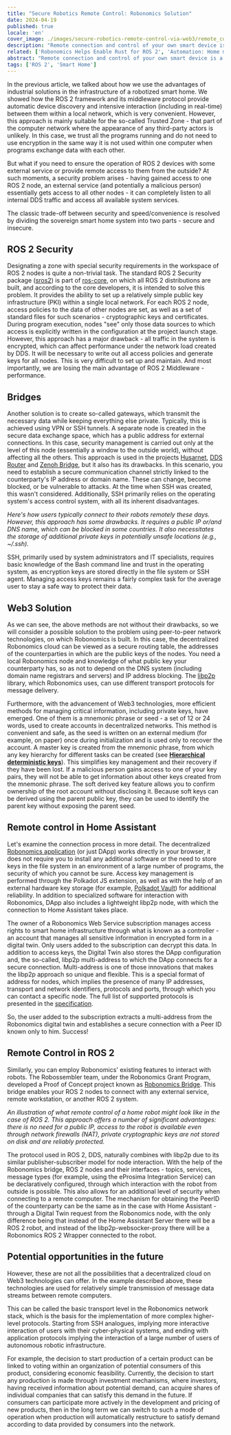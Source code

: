 ```yaml
---
title: "Secure Robotics Remote Control: Robonomics Solution"
date: 2024-04-19
published: true
locale: 'en'
cover_image: ./images/secure-robotics-remote-control-via-web3/remote_control_cover.png
description: "Remote connection and control of your own smart device is a very popular feature among users. However, such a trivial task still causes a lot of difficulties for inexperienced users - from overcoming NAT to security issues. In a new article, we will show how these difficulties can be overcome with the help of Robonomics."
related: ['Robonomics Helps Enable Rust for ROS 2', 'Automation: Home meets Industrial']
abstract: "Remote connection and control of your own smart device is a very popular feature among users. However, such a trivial task still causes a lot of difficulties for inexperienced users - from overcoming NAT to security issues. In a new article, we will show how these difficulties can be overcome with the help of Robonomics."
tags: ['ROS 2', 'Smart Home']
---
```


In the previous article, we talked about how we use the advantages of industrial solutions in the infrastructure of a robotized smart home. We showed how the ROS 2 framework and its middleware protocol provide automatic device discovery and intensive interaction (including in real-time) between them within a local network, which is very convenient. However, this approach is mainly suitable for the so-called Trusted Zone - that part of the computer network where the appearance of any third-party actors is unlikely. In this case, we trust all the programs running and do not need to use encryption in the same way it is not used within one computer when programs exchange data with each other.

But what if you need to ensure the operation of ROS 2 devices with some external service or provide remote access to them from the outside? At such moments, a security problem arises - having gained access to one ROS 2 node, an external service (and potentially a malicious person) essentially gets access to all other nodes - it can completely listen to all internal DDS traffic and access all available system services.

The classic trade-off between security and speed/convenience is resolved by dividing the sovereign smart home system into two parts - secure and insecure.

## ROS 2 Security

Designating a zone with special security requirements in the workspace of ROS 2 nodes is quite a non-trivial task. The standard ROS 2 Security package ([sros2](https://docs.ros.org/en/rolling/Concepts/Intermediate/About-Security.html)) is part of [ros-core](https://ros.org/reps/rep-2001.html#id32), on which all ROS 2 distributions are built, and according to the core developers, it is intended to solve this problem. It provides the ability to set up a relatively simple public key infrastructure (PKI) within a single local network. For each ROS 2 node, access policies to the data of other nodes are set, as well as a set of standard files for such scenarios - cryptographic keys and certificates. During program execution, nodes "see" only those data sources to which access is explicitly written in the configuration at the project launch stage. However, this approach has a major drawback - all traffic in the system is encrypted, which can affect performance under the network load created by DDS. It will be necessary to write out all access policies and generate keys for all nodes. This is very difficult to set up and maintain. And most importantly, we are losing the main advantage of ROS 2 Middleware - performance.

## Bridges

Another solution is to create so-called gateways, which transmit the necessary data while keeping everything else private. Typically, this is achieved using VPN or SSH tunnels. A separate node is created in the secure data exchange space, which has a public address for external connections. In this case, security management is carried out only at the level of this node (essentially a window to the outside world), without affecting all the others. This approach is used in the projects [Husarnet](https://github.com/husarnet/husarnet), [DDS Router](https://github.com/eProsima/DDS-Router) and [Zenoh Bridge](https://github.com/eclipse-zenoh/zenoh-plugin-ros2dds), but it also has its drawbacks. In this scenario, you need to establish a secure communication channel strictly linked to the counterparty's IP address or domain name. These can change, become blocked, or be vulnerable to attacks. At the time when SSH was created, this wasn't considered. Additionally, SSH primarily relies on the operating system's access control system, with all its inherent disadvantages.

<rb-image zoom src="secure-robotics-remote-control-via-web3/remote_control_legacy_approach.png" alt="Classic Remote Control via public IP and SSH/VPN" />

*Here's how users typically connect to their robots remotely these days. However, this approach has some drawbacks. It requires a public IP or/and DNS name, which can be blocked in some countries. It also necessitates the storage of additional private keys in potentially unsafe locations (e.g., ~/.ssh).*

SSH, primarily used by system administrators and IT specialists, requires basic knowledge of the Bash command line and trust in the operating system, as encryption keys are stored directly in the file system or SSH agent. Managing access keys remains a fairly complex task for the average user to stay a safe way to protect their data.

## Web3 Solution

As we can see, the above methods are not without their drawbacks, so we will consider a possible solution to the problem using peer-to-peer network technologies, on which Robonomics is built. In this case, the decentralized Robonomics cloud can be viewed as a secure routing table, the addresses of the counterparties in which are the public keys of the nodes. You need a local Robonomics node and knowledge of what public key your counterparty has, so as not to depend on the DNS system (including domain name registrars and servers) and IP address blocking. The [libp2p](https://libp2p.io/) library, which Robonomics uses, can use different transport protocols for message delivery.

Furthermore, with the advancement of Web3 technologies, more efficient methods for managing critical information, including private keys, have emerged. One of them is a mnemonic phrase or seed - a set of 12 or 24 words, used to create accounts in decentralized networks. This method is convenient and safe, as the seed is written on an external medium (for example, on paper) once during initialization and is used only to recover the account. A master key is created from the mnemonic phrase, from which any key hierarchy for different tasks can be created (see **[Hierarchical deterministic keys](https://docs.substrate.io/reference/command-line-tools/subkey/#hierarchical-deterministic-keys)**). This simplifies key management and their recovery if they have been lost. If a malicious person gains access to one of your key pairs, they will not be able to get information about other keys created from the mnemonic phrase. The soft derived key feature allows you to confirm ownership of the root account without disclosing it. Because soft keys can be derived using the parent public key, they can be used to identify the parent key without exposing the parent seed.

## Remote control in Home Assistant

Let's examine the connection process in more detail. The decentralized [Robonomics application](https://robonomics.app/) (or just DApp) works directly in your browser, it does not require you to install any additional software or the need to store keys in the file system in an environment of a large number of programs, the security of which you cannot be sure. Access key management is performed through the Polkadot JS extension, as well as with the help of an external hardware key storage (for example, [Polkadot Vault](https://wiki.polkadot.network/docs/polkadot-vault)) for additional reliability. In addition to specialized software for interaction with Robonomics, DApp also includes a lightweight libp2p node, with which the connection to Home Assistant takes place.

<rb-image zoom src="secure-robotics-remote-control-via-web3/robonomics_home_assistant_usecase.png" alt="Home Assistant Remote Control" />

The owner of a Robonomics Web Service subscription manages access rights to smart home infrastructure through what is known as a controller - an account that manages all sensitive information in encrypted form in a digital twin. Only users added to the subscription can decrypt this data. In addition to access keys, the Digital Twin also stores the DApp configuration and, the so-called, libp2p multi-address to which the DApp connects for a secure connection. Multi-address is one of those innovations that makes the libp2p approach so unique and flexible. This is a special format of address for nodes, which implies the presence of many IP addresses, transport and network identifiers, protocols and ports, through which you can contact a specific node. The full list of supported protocols is presented in the [specification](https://github.com/multiformats/multiaddr/blob/master/protocols.csv).

So, the user added to the subscription extracts a multi-address from the Robonomics digital twin and establishes a secure connection with a Peer ID known only to him. Success!

## Remote Control in ROS 2

Similarly, you can employ Robonomics' existing features to interact with robots. The Robossembler team, under the Robonomics Grant Program, developed a Proof of Concept project known as [Robonomics Bridge](https://gitlab.com/robossembler/robonomics_bridge). This bridge enables your ROS 2 nodes to connect with any external service, remote workstation, or another ROS 2 system.

<rb-image zoom src="secure-robotics-remote-control-via-web3/robonomics_ros2_usecase.png" alt="ROS 2 Remote Control with Robonomics" />

*An illustration of what remote control of a home robot might look like in the case of ROS 2. This approach offers a number of significant advantages: there is no need for a public IP, access to the robot is available even through network firewalls (NAT), private cryptographic keys are not stored on disk and are reliably protected.*

The protocol used in ROS 2, DDS, naturally combines with libp2p due to its similar publisher-subscriber model for node interaction. With the help of the Robonomics bridge, ROS 2 nodes and their interfaces - topics, services, message types (for example, using the eProsima Integration Service) can be declaratively configured, through which interaction with the robot from outside is possible. This also allows for an additional level of security when connecting to a remote computer. The mechanism for obtaining the PeerID of the counterparty can be the same as in the case with Home Assistant - through a Digital Twin request from the Robonomics node, with the only difference being that instead of the Home Assistant Server there will be a ROS 2 robot, and instead of the libp2p-websocker-proxy there will be a Robonomics ROS 2 Wrapper connected to the robot.

## Potential opportunities in the future

However, these are not all the possibilities that a decentralized cloud on Web3 technologies can offer. In the example described above, these technologies are used for relatively simple transmission of message data streams between remote computers.

This can be called the basic transport level in the Robonomics network stack, which is the basis for the implementation of more complex higher-level protocols. Starting from SSH analogues, implying more interactive interaction of users with their cyber-physical systems, and ending with application protocols implying the interaction of a large number of users of autonomous robotic infrastructure.

For example, the decision to start production of a certain product can be linked to voting within an organization of potential consumers of this product, considering economic feasibility. Currently, the decision to start any production is made through investment mechanisms, where investors, having received information about potential demand, can acquire shares of individual companies that can satisfy this demand in the future. If consumers can participate more actively in the development and pricing of new products, then in the long term we can switch to such a mode of operation when production will automatically restructure to satisfy demand according to data provided by consumers into the network.